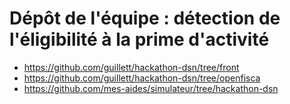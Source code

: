 # Dépôt de l'équipe : détection de l'éligibilité à la prime d'activité

- https://github.com/guillett/hackathon-dsn/tree/front
- https://github.com/guillett/hackathon-dsn/tree/openfisca
- https://github.com/mes-aides/simulateur/tree/hackathon-dsn

